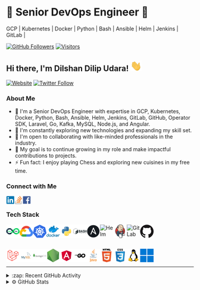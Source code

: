 # 👋 Senior DevOps Engineer 🚀
GCP | Kubernetes | Docker | Python | Bash | Ansible | Helm | Jenkins | GitLab |

[![GitHub Followers](https://img.shields.io/github/followers/DilshanDilipudara?logo=github&labelColor=282c34&color=181717)](https://github.com/DilshanDilipudara)
[![Visitors](https://visitor-badge.laobi.icu/badge?page_id=DilshanDilipudara)](https://github.com/DilshanDilipudara)

## Hi there, I'm Dilshan Dilip Udara! <img src="https://github.com/ABSphreak/ABSphreak/blob/master/gifs/Hi.gif" width="30px">

[![Website](https://img.shields.io/website?label=finddilshan.com&style=for-the-badge&url=https%3A%2F%2Ffinddilshan.com)](https://www.linkedin.com/in/dilshan-dilip-udara-79b669183/?originalSubdomain=lk)
[![Twitter Follow](https://img.shields.io/twitter/follow/DilshanDilip3?color=1DA1F2&logo=twitter&style=for-the-badge)](https://twitter.com/DilshanDilip3)

### About Me

- 🔭 I'm a Senior DevOps Engineer with expertise in GCP, Kubernetes, Docker, Python, Bash, Ansible, Helm, Jenkins, GitLab, GitHub, Operator SDK, Laravel, Go, Kafka, MySQL, Node.js, and Angular.
- 🌱 I'm constantly exploring new technologies and expanding my skill set.
- 👯 I'm open to collaborating with like-minded professionals in the industry.
- 🥅 My goal is to continue growing in my role and make impactful contributions to projects.
- ⚡ Fun fact: I enjoy playing Chess and exploring new cuisines in my free time.

### Connect with Me

[<img align="left" alt="LinkedIn" width="22px" src="https://raw.githubusercontent.com/devicons/devicon/master/icons/linkedin/linkedin-original.svg" />][linkedin]
[<img align="left" alt="Stack Overflow" width="22px" src="https://raw.githubusercontent.com/devicons/devicon/master/icons/stackoverflow/stackoverflow-original.svg" />][stackoverflow]
[<img align="left" alt="Facebook" width="22px" src="https://raw.githubusercontent.com/devicons/devicon/master/icons/facebook/facebook-original.svg" />][facebook]

<br />

### Tech Stack

[<img align="left" alt="devops" title="devops" width="36px" src="https://github.com/github/explore/blob/8c607262d749ad43ca0e8b7e5c1cf7c3bc8976c6/topics/devops/devops.png" />][github]
[<img align="left" alt="GCP" title="Google Cloud Platform" width="36px" src="https://github.com/github/explore/blob/main/topics/google-cloud/google-cloud.png" />][github]
[<img align="left" alt="Kubernetes" title="Kubernetes" width="36px" src="https://raw.githubusercontent.com/github/explore/80688e429a7d4ef2fca1e82350fe8e3517d3494d/topics/kubernetes/kubernetes.png" />][github]
[<img align="left" alt="Docker" title="Docker" width="36px" src="https://raw.githubusercontent.com/github/explore/80688e429a7d4ef2fca1e82350fe8e3517d3494d/topics/docker/docker.png" />][github]
[<img align="left" alt="Python" title="Python" width="36px" src="https://raw.githubusercontent.com/github/explore/80688e429a7d4ef2fca1e82350fe8e3517d3494d/topics/python/python.png" />][github]
[<img align="left" alt="Bash" title="Bash" width="36px" src="https://raw.githubusercontent.com/github/explore/80688e429a7d4ef2fca1e82350fe8e3517d3494d/topics/bash/bash.png" />][github]
[<img align="left" alt="Ansible" title="Ansible" width="36px" src="https://raw.githubusercontent.com/github/explore/80688e429a7d4ef2fca1e82350fe8e3517d3494d/topics/ansible/ansible.png" />][github]
[<img align="left" alt="Helm" title="Helm" width="36px" src="https://helm.sh/img/helm.svg" />][github]
[<img align="left" alt="Jenkins" title="Jenkins" width="36px" src="https://github.com/github/explore/blob/8c607262d749ad43ca0e8b7e5c1cf7c3bc8976c6/topics/jenkins/jenkins.png" />][github]
[<img align="left" alt="GitLab" title="GitLab" width="36px" src="https://about.gitlab.com/images/press/logo/png/gitlab-icon-rgb.png" />][github]
[<img align="left" alt="github" title="github" width="36px" src="https://github.com/github/explore/blob/8c607262d749ad43ca0e8b7e5c1cf7c3bc8976c6/topics/github/github.png" />][github]

<br />
<br />
<br />

[<img align="left" alt="Laravel" title="Laravel" width="36px" src="https://raw.githubusercontent.com/github/explore/80688e429a7d4ef2fca1e82350fe8e3517d3494d/topics/laravel/laravel.png" />][github]
[<img align="left" alt="MySQL" title="MySQL" width="36px" src="https://raw.githubusercontent.com/github/explore/80688e429a7d4ef2fca1e82350fe8e3517d3494d/topics/mysql/mysql.png" />][github]
[<img align="left" alt="mongo" title="Mongo" width="36px" src="https://github.com/github/explore/blob/8c607262d749ad43ca0e8b7e5c1cf7c3bc8976c6/topics/mongodb/mongodb.png" />][github]
[<img align="left" alt="Node.js" title="Node.js" width="36px" src="https://raw.githubusercontent.com/github/explore/80688e429a7d4ef2fca1e82350fe8e3517d3494d/topics/nodejs/nodejs.png" />][github]
[<img align="left" alt="Angular" title="Angular" width="36px" src="https://raw.githubusercontent.com/github/explore/80688e429a7d4ef2fca1e82350fe8e3517d3494d/topics/angular/angular.png" />][github]
[<img align="left" alt="Go" title="Go" width="36px" src="https://github.com/github/explore/blob/8c607262d749ad43ca0e8b7e5c1cf7c3bc8976c6/topics/go/go.png" />][github]
[<img align="left" alt="Java" title="Java" width="36px" src="https://github.com/github/explore/blob/8c607262d749ad43ca0e8b7e5c1cf7c3bc8976c6/topics/java/java.png" />][github]
[<img align="left" alt="HTML" title="HTML" width="36px" src="https://github.com/github/explore/blob/8c607262d749ad43ca0e8b7e5c1cf7c3bc8976c6/topics/html/html.png" />][github]
[<img align="left" alt="css" title="css" width="36px" src="https://github.com/github/explore/blob/8c607262d749ad43ca0e8b7e5c1cf7c3bc8976c6/topics/css/css.png" />][github]
[<img align="left" alt="linux" title="linux" width="36px" src="https://github.com/github/explore/blob/8c607262d749ad43ca0e8b7e5c1cf7c3bc8976c6/topics/linux/linux.png" />][github]
[<img align="left" alt="windows" title="windows" width="36px" src="https://github.com/github/explore/blob/8c607262d749ad43ca0e8b7e5c1cf7c3bc8976c6/topics/windows/windows.png" />][github]

<br />
<br />

---

<details>
  <summary>:zap: Recent GitHub Activity</summary>
  
<!--START_SECTION:activity-->
1. ❌ Closed issue in [Tea Stock Management & Distribute](https://github.com/TeaStockManagement)
2. 🗣 Commented on issue in [Jaffna Teaching Hospital Poison Department](https://github.com/dcs-university-of-jaffna)
3. 💪 Opened PR in [DowntimeZero](https://github.com/DilshanDilipudara/EPF)
<!--END_SECTION:activity-->

</details>

<details>
  <summary>⚙️ GitHub Stats</summary>

  <img align="left" alt="DilshanDilipudara's GitHub Stats" src="https://github-readme-stats.vercel.app/api?username=DilshanDilipudara&show_icons=true&hide_border=true" />
</details>
<br />

[linkedin]: https://www.linkedin.com/in/dilshan-dilip-udara-79b669183/?originalSubdomain=lk
[twitter]: https://twitter.com/DilshanDilip3
[facebook]: https://www.facebook.com/dilshan.dilip
[stackoverflow]: https://stackoverflow.com/users/11067799/udara-gunawardhana
[github]: https://github.com/DilshanDilipudara
